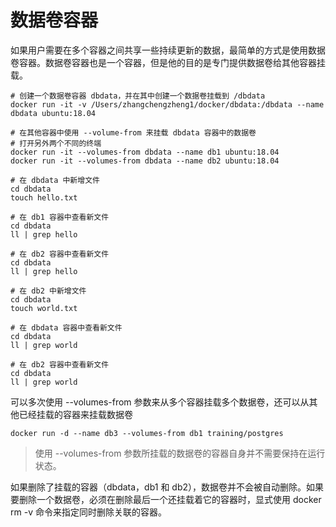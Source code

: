 # 数据卷容器

如果用户需要在多个容器之间共享一些持续更新的数据，最简单的方式是使用数据卷容器。数据卷容器也是一个容器，但是他的目的是专门提供数据卷给其他容器挂载。

```shell
# 创建一个数据卷容器 dbdata，并在其中创建一个数据卷挂载到 /dbdata
docker run -it -v /Users/zhangchengzheng1/docker/dbdata:/dbdata --name dbdata ubuntu:18.04

# 在其他容器中使用 --volume-from 来挂载 dbdata 容器中的数据卷
# 打开另外两个不同的终端
docker run -it --volumes-from dbdata --name db1 ubuntu:18.04
docker run -it --volumes-from dbdata --name db2 ubuntu:18.04

# 在 dbdata 中新增文件
cd dbdata
touch hello.txt

# 在 db1 容器中查看新文件
cd dbdata
ll | grep hello

# 在 db2 容器中查看新文件
cd dbdata
ll | grep hello

# 在 db2 中新增文件
cd dbdata
touch world.txt

# 在 dbdata 容器中查看新文件
cd dbdata
ll | grep world

# 在 db2 容器中查看新文件
cd dbdata
ll | grep world
```

可以多次使用 --volumes-from 参数来从多个容器挂载多个数据卷，还可以从其他已经挂载的容器来挂载数据卷

```shell
docker run -d --name db3 --volumes-from db1 training/postgres
```

> 使用 --volumes-from 参数所挂载的数据卷的容器自身并不需要保持在运行状态。

如果删除了挂载的容器（dbdata，db1 和 db2），数据卷并不会被自动删除。如果要删除一个数据卷，必须在删除最后一个还挂载着它的容器时，显式使用 docker rm -v 命令来指定同时删除关联的容器。

